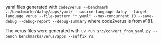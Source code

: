 yaml files generated with `code2verus --benchmark ../benchmarks/dafny/apps/yaml/ --source-language dafny --target-language verus --file-pattern "*.yaml" --max-concurrent 10 --save-debug --debug-report --debug-summary` where code2verus is from #181. 

The verus files were generated with `uv run src/convert_from_yaml.py --bench benchmarks/verus/apps --suffix rs`.